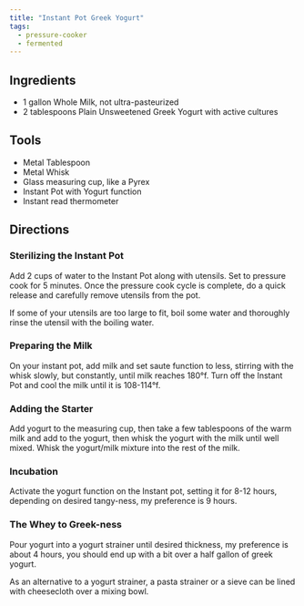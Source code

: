 ```yaml
---
title: "Instant Pot Greek Yogurt"
tags:
  - pressure-cooker
  - fermented
---
```


## Ingredients

- 1 gallon Whole Milk, not ultra-pasteurized
- 2 tablespoons Plain Unsweetened Greek Yogurt with active cultures

## Tools

- Metal Tablespoon
- Metal Whisk
- Glass measuring cup, like a Pyrex
- Instant Pot with Yogurt function
- Instant read thermometer

## Directions

### Sterilizing the Instant Pot

Add 2 cups of water to the Instant Pot along with utensils. Set to pressure cook for 5 minutes. Once the pressure cook cycle is complete, do a quick release and carefully remove utensils from the pot.

If some of your utensils are too large to fit, boil some water and thoroughly rinse the utensil with the boiling water.

### Preparing the Milk

On your instant pot, add milk and set saute function to less, stirring with the whisk slowly, but constantly, until milk reaches 180°f. Turn off the Instant Pot and cool the milk until it is 108-114°f.

### Adding the Starter

Add yogurt to the measuring cup, then take a few tablespoons of the warm milk and add to the yogurt, then whisk the yogurt with the milk until well mixed. Whisk the yogurt/milk mixture into the rest of the milk.

### Incubation

Activate the yogurt function on the Instant pot, setting it for 8-12 hours, depending on desired tangy-ness, my preference is 9 hours.

### The Whey to Greek-ness

Pour yogurt into a yogurt strainer until desired thickness, my preference is about 4 hours, you should end up with a bit over a half gallon of greek yogurt.

As an alternative to a yogurt strainer, a pasta strainer or a sieve can be lined with cheesecloth over a mixing bowl.
